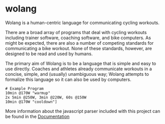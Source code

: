 # wolang

Wolang is a human-centric language for communicating cycling workouts.

There are a broad array of programs that deal with cycling workouts including trainer software, coaching software, and bike computers. As might be expected, there are also a number of competing standards for communicating a bike workout. None of these standards, however, are designed to be read and used by humans.

The primary aim of Wolang is to be a language that is simple and easy to use directly. Coaches and athletes already communicate workouts in a concise, simple, and (usually) unambiguous way; Wolang attempts to formalize this language so it can also be used by computers.

```wolang
# Example Program
10min @170W "warmup"
2x 5min @250W, 3min @220W, 60s @150W
10min @170W "cooldown"]
```

More information about the javascript parser included with this project can be found in the [Documentation](DOCUMENTATION.md)
